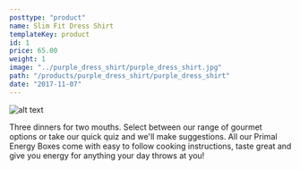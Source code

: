 ```yaml
---
posttype: "product"
name: Slim Fit Dress Shirt
templateKey: product
id: 1
price: 65.00
weight: 1
image: "../purple_dress_shirt/purple_dress_shirt.jpg"
path: "/products/purple_dress_shirt/purple_dress_shirt"
date: "2017-11-07"
---
```


![alt text](/products/purple_dress_shirt/purple_dress_shirt.jpg)

Three dinners for two mouths. Select between our range of gourmet options or take our quick quiz and we'll make suggestions. All our Primal Energy Boxes come with easy to follow cooking instructions, taste great and give you energy for anything your day throws at you!
